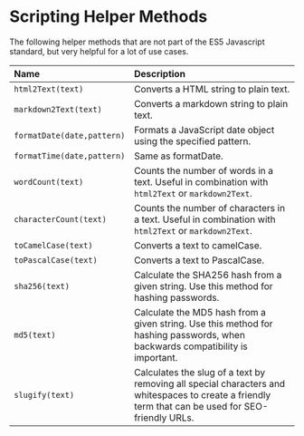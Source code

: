 # Scripting Helper Methods

The following helper methods that are not part of the ES5 Javascript standard, but very helpful for a lot of use cases.

| Name | Description |
| :--- | :--- |
| `html2Text(text)` | Converts a HTML string to plain text. |
| `markdown2Text(text)` | Converts a markdown string to plain text. |
| `formatDate(date,pattern)` | Formats a JavaScript date object using the specified pattern. |
| `formatTime(date,pattern)` | Same as formatDate. |
| `wordCount(text)` | Counts the number of words in a text. Useful in combination with `html2Text` or `markdown2Text`. |
| `characterCount(text)` | Counts the number of characters in a text. Useful in combination with `html2Text` or `markdown2Text`. |
| `toCamelCase(text)` | Converts a text to camelCase. |
| `toPascalCase(text)` | Converts a text to PascalCase. |
| `sha256(text)` | Calculate the SHA256 hash from a given string. Use this method for hashing passwords. |
| `md5(text)` | Calculate the MD5 hash from a given string. Use this method for hashing passwords, when backwards compatibility is important. |
| `slugify(text)` | Calculates the slug of a text by removing all special characters and whitespaces to create a friendly term that can be used for SEO-friendly URLs. |


